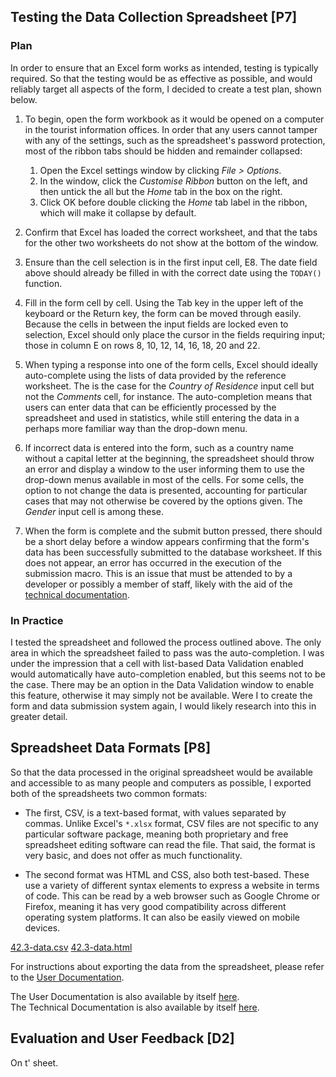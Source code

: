 ## Testing the Data Collection Spreadsheet [P7]

### Plan

In order to ensure that an Excel form works as intended, testing is typically required. So that the testing would be as effective as possible, and would reliably target all aspects of the form, I decided to create a test plan, shown below.

1. To begin, open the form workbook as it would be opened on a computer in the tourist information offices. In order that any users cannot tamper with any of the settings, such as the spreadsheet's password protection, most of the ribbon tabs should be hidden and remainder collapsed:
	1. Open the Excel settings window by clicking *File > Options*.
	2. In the window, click the *Customise Ribbon* button on the left, and then untick the all but the *Home* tab in the box on the right.
	3. Click OK before double clicking the *Home* tab label in the ribbon, which will make it collapse by default.

2. Confirm that Excel has loaded the correct worksheet, and that the tabs for the other two worksheets do not show at the bottom of the window.

3. Ensure than the cell selection is in the first input cell, E8. The date field above should already be filled in with the correct date using the `TODAY()` function.

4. Fill in the form cell by cell. Using the Tab key in the upper left of the keyboard or the Return key, the form can be moved through easily. Because the cells in between the input fields are locked even to selection, Excel should only place the cursor in the fields requiring input; those in column E on rows 8, 10, 12, 14, 16, 18, 20 and 22.

5. When typing a response into one of the form cells, Excel should ideally auto-complete using the lists of data provided by the reference worksheet. The is the case for the *Country of Residence* input cell but not the *Comments* cell, for instance. The auto-completion means that users can enter data that can be efficiently processed by the spreadsheet and used in statistics, while still entering the data in a perhaps more familiar way than the drop-down menu.

6. If incorrect data is entered into the form, such as a country name without a capital letter at the beginning, the spreadsheet should throw an error and display a window to the user informing them to use the drop-down menus available in most of the cells. For some cells, the option to not change the data is presented, accounting for particular cases that may not otherwise be covered by the options given. The *Gender* input cell is among these.

7. When the form is complete and the submit button pressed, there should be a short delay before a window appears confirming that the form's data has been successfully submitted to the database worksheet. If this does not appear, an error has occurred in the execution of the submission macro. This is an issue that must be attended to by a developer or possibly a member of staff, likely with the aid of the [technical documentation](#m4).

### In Practice

I tested the spreadsheet and followed the process outlined above. The only area in which the spreadsheet failed to pass was the auto-completion. I was under the impression that a cell with list-based Data Validation enabled would automatically have auto-completion enabled, but this seems not to be the case. There may be an option in the Data Validation window to enable this feature, otherwise it may simply not be available. Were I to create the form and data submission system again, I would likely research into this in greater detail.

## Spreadsheet Data Formats [P8]

So that the data processed in the original spreadsheet would be available and accessible to as many people and computers as possible, I exported both of the spreadsheets two common formats:

* The first, CSV, is a text-based format, with values separated by commas. Unlike Excel's `*.xlsx` format, CSV files are not specific to any particular software package, meaning both proprietary and free spreadsheet editing software can read the file. That said, the format is very basic, and does not offer as much functionality.

* The second format was HTML and CSS, also both test-based. These use a variety of different syntax elements to express a website in terms of code. This can be read by a web browser such as Google Chrome or Firefox, meaning it has very good compatibility across different operating system platforms. It can also be easily viewed on mobile devices.

<div class="f">
	<a href="/btec/f/42.3-data.csv" class="ref">42.3-data.csv</a>
	<a href="/btec/f/42.3-data.html" class="ref">42.3-data.html</a>
</div>

For instructions about exporting the data from the spreadsheet, please refer to the [User Documentation](#p9).

<!-- gets processed by index.php using file_get_contents() -->
<!--[INCLUDE] markdown/ext/42.3-user-doc.md -->

<div class="n">The User Documentation is also available by itself <a href="/btec/ext/42.3-user-doc" class="ref">here</a>.</div>

<!-- gets processed by index.php using file_get_contents() -->
<!--[INCLUDE] markdown/ext/42.3-tech-doc.md -->

<div class="n">The Technical Documentation is also available by itself <a href="/btec/ext/42.3-tech-doc" class="ref">here</a>.</div>

## Evaluation and User Feedback [D2]

On t' sheet.